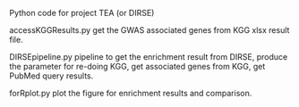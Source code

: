 Python code for project TEA (or DIRSE)

accessKGGResults.py
get the GWAS associated genes from KGG xlsx result file.

DIRSEpipeline.py
pipeline to get the enrichment result from DIRSE, produce the parameter for re-doing KGG, get associated genes from KGG, get PubMed query results.

forRplot.py
plot the figure for enrichment results and comparison.
